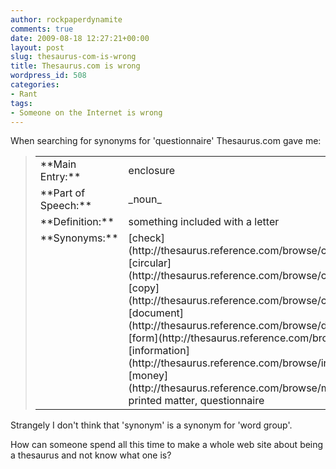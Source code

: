 ```yaml
---
author: rockpaperdynamite
comments: true
date: 2009-08-18 12:27:21+00:00
layout: post
slug: thesaurus-com-is-wrong
title: Thesaurus.com is wrong
wordpress_id: 508
categories:
- Rant
tags:
- Someone on the Internet is wrong
---
```


When searching for synonyms for 'questionnaire' Thesaurus.com gave me:


<blockquote>
<table cellspacing="5" border="0" >
<tbody >
<tr >

> <td valign="top" >**Main Entry:**
> </td>

> <td >enclosure
> </td>
</tr>
<tr >

> <td valign="top" >**Part of Speech:**
> </td>

> <td >_noun_
> </td>
</tr>
<tr >

> <td valign="top" >**Definition:**
> </td>

> <td >something included with a letter
> </td>
</tr>
<tr >

> <td valign="top" >**Synonyms:**
> </td>

> <td > [check](http://thesaurus.reference.com/browse/check),                                              [circular](http://thesaurus.reference.com/browse/circular),                                              [copy](http://thesaurus.reference.com/browse/copy),                                              [document](http://thesaurus.reference.com/browse/document),                                              [form](http://thesaurus.reference.com/browse/form),                                              [information](http://thesaurus.reference.com/browse/information),                                              [money](http://thesaurus.reference.com/browse/money), printed matter, questionnaire 
> </td>
</tr>
</tbody></table>
</blockquote>


Strangely I don't think that 'synonym' is a synonym for 'word group'.

How can someone spend all this time to make a whole web site about being a thesaurus and not know what one is?

